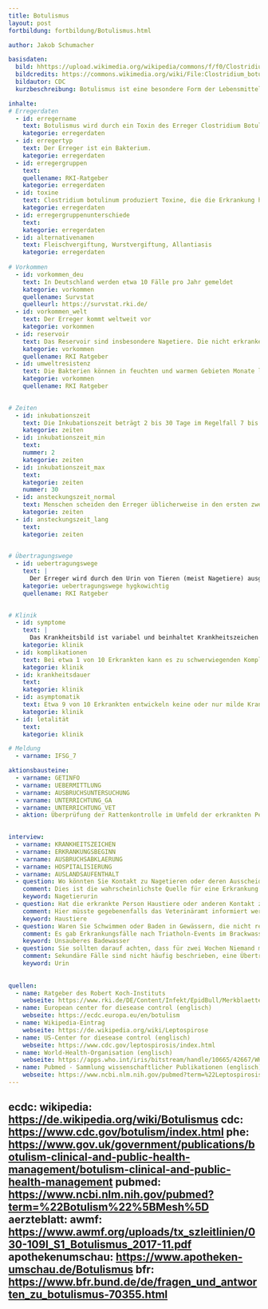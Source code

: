 ```yaml
---
title: Botulismus
layout: post
fortbildung: fortbildung/Botulismus.html

author: Jakob Schumacher

basisdaten:
  bild: hhttps://upload.wikimedia.org/wikipedia/commons/f/f0/Clostridium_botulinum.jpg
  bildcredits: https://commons.wikimedia.org/wiki/File:Clostridium_botulinum.jpg
  bildautor: CDC
  kurzbeschreibung: Botulismus ist eine besondere Form der Lebensmittelvergiftung. Nur in seltenen Fällen kommt es zu einer Infektion.

inhalte:  
# Erregerdaten
  - id: erregername
    text: Botulismus wird durch ein Toxin des Erreger Clostridium Botulinum hervorgerufen. 
    kategorie: erregerdaten
  - id: erregertyp
    text: Der Erreger ist ein Bakterium. 
    kategorie: erregerdaten
  - id: erregergruppen
    text:  
    quellename: RKI-Ratgeber 
    kategorie: erregerdaten
  - id: toxine
    text: Clostridium botulinum produziert Toxine, die die Erkrankung hervorrufen. 
    kategorie: erregerdaten
  - id: erregergruppenunterschiede
    text: 
    kategorie: erregerdaten
  - id: alternativenamen
    text: Fleischvergiftung, Wurstvergiftung, Allantiasis
    kategorie: erregerdaten
    
# Vorkommen
  - id: vorkommen_deu
    text: In Deutschland werden etwa 10 Fälle pro Jahr gemeldet
    kategorie: vorkommen
    quellename: Survstat
    quelleurl: https://survstat.rki.de/
  - id: vorkommen_welt
    text: Der Erreger kommt weltweit vor
    kategorie: vorkommen
  - id: reservoir
    text: Das Reservoir sind insbesondere Nagetiere. Die nicht erkranken und den Erreger mit dem Urin ausscheiden. Viele Tierarten können Leptospirose bekommen und den Erreger weitertragen.  
    kategorie: vorkommen
    quellename: RKI Ratgeber
  - id: umweltresistenz
    text: Die Bakterien können in feuchten und warmen Gebieten Monate lang infektiös bleiben. Außerhalb von Organismen können sie sich aber nicht vermehren.
    kategorie: vorkommen 
    quellename: RKI Ratgeber 

    
# Zeiten
  - id: inkubationszeit
    text: Die Inkubationszeit beträgt 2 bis 30 Tage im Regelfall 7 bis 14 Tage
    kategorie: zeiten
  - id: inkubationszeit_min
    text: 
    nummer: 2
    kategorie: zeiten
  - id: inkubationszeit_max
    text:
    kategorie: zeiten
    nummer: 30
  - id: ansteckungszeit_normal
    text: Menschen scheiden den Erreger üblicherweise in den ersten zwei Wochen der Erkrankung aus. 
    kategorie: zeiten 
  - id: ansteckungszeit_lang 
    text: 
    kategorie: zeiten

  
# Übertragungswege
  - id: uebertragungswege
    text: | 
      Der Erreger wird durch den Urin von Tieren (meist Nagetiere) ausgeschieden, der Erreger verbleibt dann im Schlamm oder Wasser. Menschen können sich über kleine Wunden oder Schleimhäute infizieren.  Eine Übertragung von Mensch zu Mensch ist selten.
    kategorie: uebertragungswege hygkowichtig
    quellename: RKI Ratgeber
    

# Klinik
  - id: symptome
    text: |
      Das Krankheitsbild ist variabel und beinhaltet Krankheitszeichen wie bei einer Grippe: Fieber, Gelenkschmerzen, Muskelschmerzen, Abgeschlagenheit. Häufig tritt das Fieber nach einer Besserung erneut auf. 
    kategorie: klinik
  - id: komplikationen
    text: Bei etwa 1 von 10 Erkrankten kann es zu schwerwiegenden Komplikationen kommen. Diese können fast jedes Organ im Körper betreffen. Häufig sind die Schäden an der Niere, der Leber, der Milz und der Lunge. Auch das Herz und die Blutbildung können betroffen sein, ebenso die Hirnhäute.
    kategorie: klinik
  - id: krankheitsdauer
    text: 
    kategorie: klinik
  - id: asymptomatik
    text: Etwa 9 von 10 Erkrankten entwickeln keine oder nur milde Krankheitszeichen.
    kategorie: klinik
  - id: letalität
    text: 
    kategorie: klinik

# Meldung
  - varname: IFSG_7

aktionsbausteine:
  - varname: GETINFO
  - varname: UEBERMITTLUNG
  - varname: AUSBRUCHSUNTERSUCHUNG
  - varname: UNTERRICHTUNG_GA
  - varname: UNTERRICHTUNG_VET
  - aktion: Überprüfung der Rattenkontrolle im Umfeld der erkrankten Person
    

interview:     
  - varname: KRANKHEITSZEICHEN
  - varname: ERKRANKUNGSBEGINN
  - varname: AUSBRUCHSABKLAERUNG
  - varname: HOSPITALISIERUNG
  - varname: AUSLANDSAUFENTHALT
  - question: Wo könnten Sie Kontakt zu Nagetieren oder deren Ausscheidungen gehabt haben?
    comment: Dies ist die wahrscheinlichste Quelle für eine Erkrankung. Hierdurch lässt sich gegebenenfalls die Quelle abstellen.
    keyword: Nagetierurin
  - question: Hat die erkrankte Person Haustiere oder anderen Kontakt zu Tieren.
    comment: Hier müsste gegebenenfalls das Veterinäramt informiert werden. Falls es sich um einen Hund handelt ist der Impfstatus des Hundes zu erfragen
    keyword: Haustiere
  - question: Waren Sie Schwimmen oder Baden in Gewässern, die nicht regelmäßig überprüft werden.
    comment: Es gab Erkrankungsfälle nach Triatholn-Events im Brackwasser.
    keyword: Unsauberes Badewasser
  - question: Sie sollten darauf achten, dass für zwei Wochen Niemand mit Ihrem Urin in Berührung kommt.
    comment: Sekundäre Fälle sind nicht häufig beschrieben, eine Übertragung ist aber möglich.
    keyword: Urin
   
  
quellen:
  - name: Ratgeber des Robert Koch-Instituts
    webseite: https://www.rki.de/DE/Content/Infekt/EpidBull/Merkblaetter/Ratgeber_Botulismus.html
  - name: European center for diesease control (englisch)
    webseite: https://ecdc.europa.eu/en/botulism
  - name: Wikipedia-Eintrag
    webseite: https://de.wikipedia.org/wiki/Leptospirose
  - name: US-Center for diesease control (englisch)
    webseite: https://www.cdc.gov/leptospirosis/index.html
  - name: World-Health-Organisation (englisch)
    webseite: https://apps.who.int/iris/bitstream/handle/10665/42667/WHO_CDS_CSR_EPH_2002.23.pdf;jsessionid=23DDE9D9F7F66F977B4701E5D332E6CA?sequence=1
  - name: Pubmed - Sammlung wissenschaftlicher Publikationen (englisch)
    webseite: https://www.ncbi.nlm.nih.gov/pubmed?term=%22Leptospirosis%22%5BMesh%5D
---
```



 ecdc: 
 wikipedia: https://de.wikipedia.org/wiki/Botulismus
 cdc: https://www.cdc.gov/botulism/index.html
 phe: https://www.gov.uk/government/publications/botulism-clinical-and-public-health-management/botulism-clinical-and-public-health-management
 pubmed: https://www.ncbi.nlm.nih.gov/pubmed?term=%22Botulism%22%5BMesh%5D
 aerzteblatt:
 awmf: https://www.awmf.org/uploads/tx_szleitlinien/030-109l_S1_Botulismus_2017-11.pdf
 apothekenumschau: https://www.apotheken-umschau.de/Botulismus
 bfr: https://www.bfr.bund.de/de/fragen_und_antworten_zu_botulismus-70355.html
 ---
